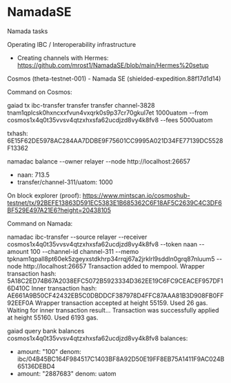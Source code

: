 # NamadaSE
Namada tasks

Operating IBC / Interoperability infrastructure

- Creating channels with Hermes: https://github.com/mrost1/NamadaSE/blob/main/Hermes%20setup

Cosmos (theta-testnet-001) - Namada SE (shielded-expedition.88f17d1d14) 

Command on Cosmos:

gaiad tx ibc-transfer transfer transfer channel-3828 tnam1qplcsk0hxncxxfvun4vxqrk0s9p37cr70gkul7et 1000uatom --from cosmos1x4q0t35vvsv4qtzxhxsfa62ucdjzd8vy4k8fv8 --fees 5000uatom

txhash: 6E15F62DE5978AC284AA7DDBE9F75601CC9995A021D34FE77139DC5528F13362

namadac balance --owner  relayer --node http://localhost:26657
- naan: 713.5
- transfer/channel-311/uatom: 1000

On block explorer (proof):
https://www.mintscan.io/cosmoshub-testnet/tx/92BEFE13863D591EC5383E1B685362C6F18AF5C2639C4C3DF6BF529E497A21E6?height=20438105 

Command on Namada:

namadac ibc-transfer --source relayer --receiver cosmos1x4q0t35vvsv4qtzxhxsfa62ucdjzd8vy4k8fv8 --token naan  --amount 100 --channel-id channel-311  --memo tpknam1qpall8pt60ek5zgeyxstdkhrp34rrqj67a2jrklrl9sddln0grq87nluum5 --node http://localhost:26657
Transaction added to mempool.
Wrapper transaction hash: 5A18C2ED74B67A2038EFC5072B5923334D362EE19C6FC9CEACEF957DF16D410C
Inner transaction hash: AE661A9B50CF42432EB5C0DBDDCF387978D4FFC87AAA81B3D908FB0FF92EEF0A
Wrapper transaction accepted at height 55159. Used 26 gas.
Waiting for inner transaction result...
Transaction was successfully applied at height 55160. Used 6193 gas.

gaiad query bank balances  cosmos1x4q0t35vvsv4qtzxhxsfa62ucdjzd8vy4k8fv8
balances:
- amount: "100"
  denom: ibc/04B45BC164F984517C1403BF8A92D50E19FF8EB75A1411F9AC024B65136DEBD4
- amount: "2887683"
  denom: uatom



